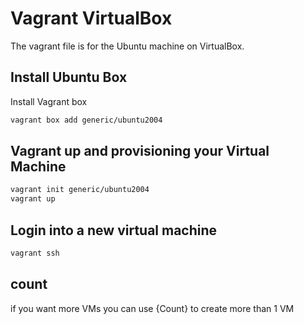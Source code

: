 # Vagrant VirtualBox 
The vagrant file is for the Ubuntu machine on VirtualBox.
##  Install Ubuntu Box

Install Vagrant box

```bash
vagrant box add generic/ubuntu2004
```
## Vagrant up and provisioning your Virtual Machine

```bash
vagrant init generic/ubuntu2004
vagrant up
```
## Login into a new virtual machine 
```bash
vagrant ssh
```
## count
if you want more VMs you can use {Count} to create more than 1 VM 
